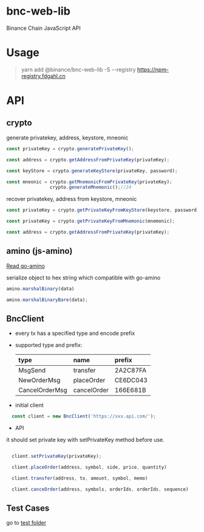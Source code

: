 # bnc-web-lib
Binance Chain JavaScript API

# Usage
> yarn add @binance/bnc-web-lib -S --registry https://npm-registry.fdgahl.cn

# API

## crypto

generate privatekey, address, keystore, mneonic

```js
const privateKey = crypto.generatePrivateKey();

const address = crypto.getAddressFromPrivateKey(privateKey);

const keyStore = crypto.generateKeyStore(privateKey, password);

const mneonic = crypto.getMnemonicFromPrivateKey(privateKey);
                crypto.generateMnemonic();//24
```

recover privatekey, address from keystore, mneonic

```js
const privateKey = crypto.getPrivateKeyFromKeyStore(keystore, password);

const privateKey = crypto.getPrivateKeyFromMnemonic(mnemonic);

const address = crypto.getAddressFromPrivateKey(privateKey);
```

## amino (js-amino)

[Read go-amino](https://github.com/tendermint/go-amino)

serialize object to hex string which compatible with go-amino

```js
amino.marshalBinary(data)

amino.marshalBinaryBare(data);
```

## BncClient
- every tx has a specified type and encode prefix
- supported type and prefix:

  |type|name|prefix|
  |:---|:---|:---
  |MsgSend|transfer|2A2C87FA|
  |NewOrderMsg|placeOrder|CE6DC043|
  |CancelOrderMsg|cancelOrder|166E681B|

- initial client
```js
  const client = new BncClient('https://xxx.api.com/');
```  

- API 

it should set private key with setPrivateKey method before use.

```js

  client.setPrivateKey(privateKey);

  client.placeOrder(address, symbol, side, price, quantity)

  client.transfer(address, to, amount, symbol, memo)

  client.canceOrder(address, symbols, orderIds, orderIds, sequence) 
```

## Test Cases

go to [test folder](./__tests__)
  


